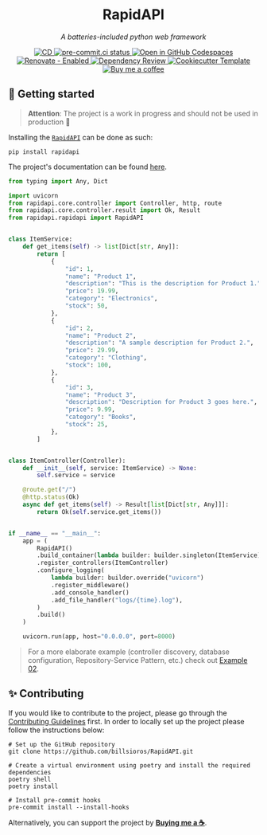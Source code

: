 <h1 align="center">RapidAPI</h1>

<p align="center"><em>A batteries-included python web framework</em></p>

<p align="center">
  <!-- <a href="https://www.python.org/">
    <img
      src="https://img.shields.io/pypi/pyversions/rapidapi"
      alt="PyPI - Python Version"
    />
  </a>
  <a href="https://pypi.org/project/rapidapi/">
    <img
      src="https://img.shields.io/pypi/v/rapidapi"
      alt="PyPI"
    />
  </a>
  <a href="https://github.com/billsioros/RapidAPI/actions/workflows/ci.yml">
    <img
      src="https://github.com/billsioros/RapidAPI/actions/workflows/ci.yml/badge.svg"
      alt="CI"
    />
  </a> -->
  <a href="https://github.com/billsioros/RapidAPI/actions/workflows/cd.yml">
    <img
      src="https://github.com/billsioros/RapidAPI/actions/workflows/cd.yml/badge.svg"
      alt="CD"
    />
  </a>
  <a href="https://results.pre-commit.ci/latest/github/billsioros/RapidAPI/master">
    <img
      src="https://results.pre-commit.ci/badge/github/billsioros/RapidAPI/master.svg"
      alt="pre-commit.ci status"
    />
  </a>
  <!-- <a href="https://codecov.io/gh/billsioros/RapidAPI">
    <img
      src="https://codecov.io/gh/billsioros/RapidAPI/branch/master/graph/badge.svg?token=coLOL0j6Ap"
      alt="Test Coverage"/>
  </a> -->
  <!-- <a href="https://opensource.org/licenses/MIT">
    <img
      src="https://img.shields.io/pypi/l/RapidAPI"
      alt="PyPI - License"
    />
  </a> -->
  <a href="https://vscode.dev/redirect?url=vscode://ms-vscode-remote.remote-containers/cloneInVolume?url=https://github.com/billsioros/RapidAPI">
    <img
      src="https://img.shields.io/static/v1?label=Dev%20Containers&message=Open&color=blue&logo=visualstudiocode"
      alt="Open in GitHub Codespaces"
    />
  </a>
  <a href="https://app.renovatebot.com/dashboard#github/billsioros/RapidAPI">
    <img
      src="https://img.shields.io/badge/renovate-enabled-brightgreen.svg?style=flat&logo=renovatebot"
      alt="Renovate - Enabled">
  </a>
  <a href="https://github.com/billsioros/RapidAPI/actions/workflows/dependency_review.yml">
    <img
      src="https://github.com/billsioros/RapidAPI/actions/workflows/dependency_review.yml/badge.svg"
      alt="Dependency Review"
    />
  </a>
  <a href="https://github.com/billsioros/cookiecutter-pypackage">
    <img
      src="https://img.shields.io/badge/cookiecutter-template-D4AA00.svg?style=flat&logo=cookiecutter"
      alt="Cookiecutter Template">
  </a>
  <a href="https://www.buymeacoffee.com/billsioros">
    <img
      src="https://img.shields.io/badge/Buy%20me%20a-coffee-FFDD00.svg?style=flat&logo=buymeacoffee"
      alt="Buy me a coffee">
  </a>
</p>

## :rocket: Getting started

> **Attention**: The project is a work in progress and should not be used in production :construction:

Installing the [`RapidAPI`](https://pypi.org/project/RapidAPI/) can be done as such:

```shell
pip install rapidapi
```

The project's documentation can be found [here](https://billsioros.github.io/RapidAPI/).

```python
from typing import Any, Dict

import uvicorn
from rapidapi.core.controller import Controller, http, route
from rapidapi.core.controller.result import Ok, Result
from rapidapi.rapidapi import RapidAPI


class ItemService:
    def get_items(self) -> list[Dict[str, Any]]:
        return [
            {
                "id": 1,
                "name": "Product 1",
                "description": "This is the description for Product 1.",
                "price": 19.99,
                "category": "Electronics",
                "stock": 50,
            },
            {
                "id": 2,
                "name": "Product 2",
                "description": "A sample description for Product 2.",
                "price": 29.99,
                "category": "Clothing",
                "stock": 100,
            },
            {
                "id": 3,
                "name": "Product 3",
                "description": "Description for Product 3 goes here.",
                "price": 9.99,
                "category": "Books",
                "stock": 25,
            },
        ]


class ItemController(Controller):
    def __init__(self, service: ItemService) -> None:
        self.service = service

    @route.get("/")
    @http.status(Ok)
    async def get_items(self) -> Result[list[Dict[str, Any]]]:
        return Ok(self.service.get_items())


if __name__ == "__main__":
    app = (
        RapidAPI()
        .build_container(lambda builder: builder.singleton(ItemService))
        .register_controllers(ItemController)
        .configure_logging(
            lambda builder: builder.override("uvicorn")
            .register_middleware()
            .add_console_handler()
            .add_file_handler("logs/{time}.log"),
        )
        .build()
    )

    uvicorn.run(app, host="0.0.0.0", port=8000)
```

> For a more elaborate example (controller discovery, database configuration, Repository-Service Pattern, etc.) check out [Example 02](./examples/example_02/).

## :sparkles: Contributing

If you would like to contribute to the project, please go through the [Contributing Guidelines](https://billsioros.github.io/RapidAPI/latest/CONTRIBUTING/) first. In order to locally set up the project please follow the instructions below:

```shell
# Set up the GitHub repository
git clone https://github.com/billsioros/RapidAPI.git

# Create a virtual environment using poetry and install the required dependencies
poetry shell
poetry install

# Install pre-commit hooks
pre-commit install --install-hooks
```

Alternatively, you can support the project by [**Buying me a ☕**](https://www.buymeacoffee.com/billsioros).
